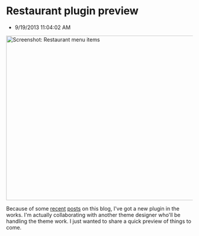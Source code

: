 # Restaurant plugin preview

* 9/19/2013 11:04:02 AM 

<img src="http://justintadlock.com/blog/wp-content/uploads/2013/09/restaurant-menu-items.png" alt="Screenshot: Restaurant menu items" width="700" height="444" class="aligncenter size-full wp-image-5204" />

Because of some [recent](http://justintadlock.com/archives/2013/09/11/the-themeforest-experiment-one-year-later "Theme ThemeForest Experiment: One Year Later") [posts](http://justintadlock.com/archives/2013/09/14/why-custom-post-types-belong-in-plugins "Why custom post types belong in plugins") on this blog, I've got a new plugin in the works.  I'm actually collaborating with another theme designer who'll be handling the theme work.  I just wanted to share a quick preview of things to come.